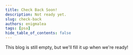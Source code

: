 ```yaml
---
title: Check Back Soon!
description: Not ready yet.
slug: check-back
authors: enigmalea
tags: [psa]
hide_table_of_contents: false
---
```


This blog is still empty, but we'll fill it up when we're ready!
